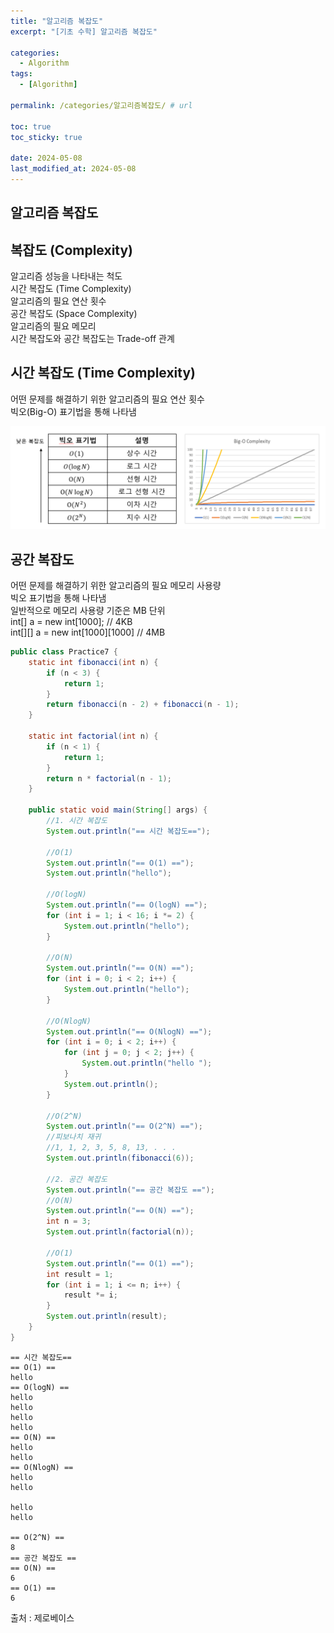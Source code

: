 ```yaml
---
title: "알고리즘 복잡도"
excerpt: "[기초 수학] 알고리즘 복잡도"

categories:
  - Algorithm
tags:
  - [Algorithm]

permalink: /categories/알고리즘복잡도/ # url

toc: true
toc_sticky: true

date: 2024-05-08
last_modified_at: 2024-05-08
---
```


## 알고리즘 복잡도

## 복잡도 (Complexity)
알고리즘 성능을 나타내는 척도<br>
시간 복잡도 (Time Complexity)<br>
알고리즘의 필요 연산 횟수<br>
공간 복잡도 (Space Complexity)<br>
알고리즘의 필요 메모리<br>
시간 복잡도와 공간 복잡도는 Trade-off 관계<br>

## 시간 복잡도 (Time Complexity)
어떤 문제를 해결하기 위한 알고리즘의 필요 연산 횟수<br>
빅오(Big-O) 표기법을 통해 나타냄<br>

![new repo](/assets/images/posts_img/Algorithm/img_complexity.png)

## 공간 복잡도
어떤 문제를 해결하기 위한 알고리즘의 필요 메모리 사용량<br>
빅오 표기법을 통해 나타냄<br>
일반적으로 메모리 사용량 기준은 MB 단위<br>
int[] a = new int[1000];		// 4KB<br>
int[][] a = new int[1000][1000]	// 4MB<br>

```java
public class Practice7 {
    static int fibonacci(int n) {
        if (n < 3) {
            return 1;
        }
        return fibonacci(n - 2) + fibonacci(n - 1);
    }

    static int factorial(int n) {
        if (n < 1) {
            return 1;
        }
        return n * factorial(n - 1);
    }

    public static void main(String[] args) {
        //1. 시간 복잡도
        System.out.println("== 시간 복잡도==");

        //O(1)
        System.out.println("== O(1) ==");
        System.out.println("hello");

        //O(logN)
        System.out.println("== O(logN) ==");
        for (int i = 1; i < 16; i *= 2) {
            System.out.println("hello");
        }

        //O(N)
        System.out.println("== O(N) ==");
        for (int i = 0; i < 2; i++) {
            System.out.println("hello");
        }

        //O(NlogN)
        System.out.println("== O(NlogN) ==");
        for (int i = 0; i < 2; i++) {
            for (int j = 0; j < 2; j++) {
                System.out.println("hello ");
            }
            System.out.println();
        }

        //O(2^N)
        System.out.println("== O(2^N) ==");
        //피보나치 재귀
        //1, 1, 2, 3, 5, 8, 13, . . .
        System.out.println(fibonacci(6));

        //2. 공간 복잡도
        System.out.println("== 공간 복잡도 ==");
        //O(N)
        System.out.println("== O(N) ==");
        int n = 3;
        System.out.println(factorial(n));

        //O(1)
        System.out.println("== O(1) ==");
        int result = 1;
        for (int i = 1; i <= n; i++) {
            result *= i;
        }
        System.out.println(result);
    }
}
```

```
== 시간 복잡도==
== O(1) ==
hello
== O(logN) ==
hello
hello
hello
hello
== O(N) ==
hello
hello
== O(NlogN) ==
hello 
hello 

hello 
hello 

== O(2^N) ==
8
== 공간 복잡도 ==
== O(N) ==
6
== O(1) ==
6
```

출처 : 제로베이스
